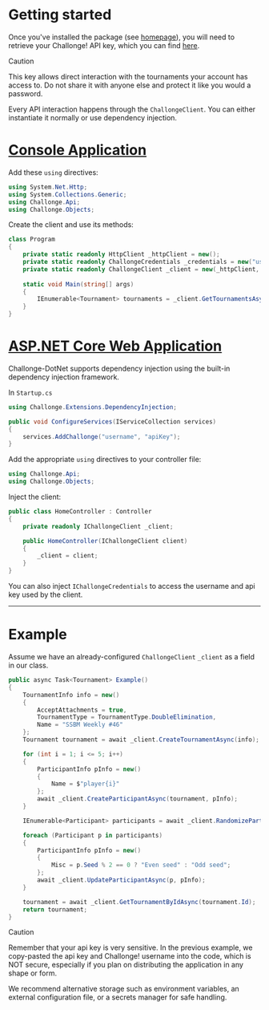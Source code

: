 ﻿---
uid: guides_gettingStarted
---

# Getting started
Once you've installed the package (see [homepage](xref:homepage)), you will need to retrieve 
your Challonge! API key, which you can find [here](https://challonge.com/settings/developer).

> [!CAUTION]
> This key allows direct interaction with the tournaments your account has access to.
> Do not share it with anyone else and protect it like you would a password.

Every API interaction happens through the `ChallongeClient`. You can either instantiate it normally 
or use dependency injection.

# [Console Application](#tab/console)
Add these `using` directives:
```c#
using System.Net.Http;
using System.Collections.Generic;
using Challonge.Api;
using Challonge.Objects;
```

Create the client and use its methods:
```c#
class Program
{
    private static readonly HttpClient _httpClient = new();
    private static readonly ChallongeCredentials _credentials = new("username", "apiKey");
    private static readonly ChallongeClient _client = new(_httpClient, _credentials);
	
    static void Main(string[] args)
    {
        IEnumerable<Tournament> tournaments = _client.GetTournamentsAsync().Result;
    }
}
```

# [ASP.NET Core Web Application](#tab/di)
Challonge-DotNet supports dependency injection using the built-in dependency injection framework.

In `Startup.cs`
```c#
using Challonge.Extensions.DependencyInjection;
```
```c#
public void ConfigureServices(IServiceCollection services)
{
    services.AddChallonge("username", "apiKey");
}
```

Add the appropriate `using` directives to your controller file:
```c#
using Challonge.Api;
using Challonge.Objects;
```

Inject the client:
```c#
public class HomeController : Controller
{
    private readonly IChallongeClient _client;

    public HomeController(IChallongeClient client)
    {
        _client = client;
    }
}
```

You can also inject `IChallongeCredentials` to access the username and api key used by the client.

***

# Example
Assume we have an already-configured `ChallongeClient` `_client` as a field in our class.

```c#
public async Task<Tournament> Example()
{
    TournamentInfo info = new()
    {
        AcceptAttachments = true,
        TournamentType = TournamentType.DoubleElimination,
        Name = "SSBM Weekly #46"
    };
    Tournament tournament = await _client.CreateTournamentAsync(info);

    for (int i = 1; i <= 5; i++)
    {
        ParticipantInfo pInfo = new()
        {
            Name = $"player{i}"
        };
        await _client.CreateParticipantAsync(tournament, pInfo);
    }

    IEnumerable<Participant> participants = await _client.RandomizeParticipantsAsync(tournament);

    foreach (Participant p in participants)
    {
        ParticipantInfo pInfo = new()
        {
            Misc = p.Seed % 2 == 0 ? "Even seed" : "Odd seed";
        };
        await _client.UpdateParticipantAsync(p, pInfo);
    }

    tournament = await _client.GetTournamentByIdAsync(tournament.Id);
    return tournament;
}
```

> [!CAUTION]
> Remember that your api key is very sensitive. In the previous example, we copy-pasted the
> api key and Challonge! username into the code, which is NOT secure, especially if you
> plan on distributing the application in any shape or form. 
> 
> We recommend alternative storage such as environment variables, an external configuration 
> file, or a secrets manager for safe handling.
